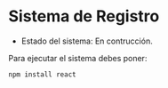<h1> Sistema de Registro </h1>

- Estado del sistema: En contrucción.

Para ejecutar el sistema debes poner:

```npm install react```
